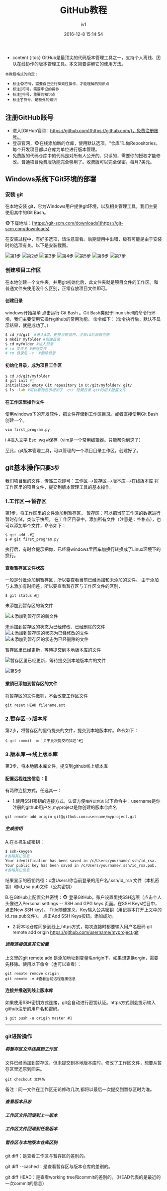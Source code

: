 ﻿---
layout: post
title:  "GitHub教程"
categories: Tutorial
tags:  GitHub Tutorial
author: iv1
mathjax: true
date:   2016-12-8 15:14:54
---

* content
{:toc}
GitHub是最顶尖的代码版本管理工具之一，支持个人离线、团队在线协作的版本管理工具。本文简要讲解它的使用方法。

`本教程格式的约定：`
- `标注🐵符号，需要自己进行探索性操作，才能理解的知识点`
- `标注🐶符号，需要牢记的操作`
- `标注🐯符号，重要的知识点`
- `标注🍸符号，是额外的知识`

## 注册GitHub账号

* 进入[GitHub官网：https://github.com](https://github.com/)，免费注册账号。
* 登录官网，🐵在线添加新的仓库，使用默认选项。“仓库”叫做Repositories。每个开发项目都以仓库为单位进行版本管理。
* 免费版的代码仓库中的代码是对所有人公开的、只读的，需要你的授权才能修改。普通项目免费版功能完全够用了。收费版可以完全保密，每月7美元。

## Windows系统下Git环境的部署

### 安装 git

在本地安装 git，它为Windows用户提供git环境，以及相关管理工具。我们主要使用其中的Git Bash。

🐵下载地址：[https://git-scm.com/downloads](https://git-scm.com/downloads)

在安装过程中，有好多选项，请注意查看。后期使用中出错，极有可能是由于安装时的选项有关。以下是安装截图。

![第1步](http://blog.iv1.xin/img/180520/01.jpg)
![第2步](http://blog.iv1.xin/img/180520/02.jpg)
![第3步](http://blog.iv1.xin/img/180520/03.jpg)
![第4步](http://blog.iv1.xin/img/180520/04.jpg)
![第5步](http://blog.iv1.xin/img/180520/05.jpg)
![第6步](http://blog.iv1.xin/img/180520/06.jpg)
![第7步](http://blog.iv1.xin/img/180520/07.jpg)

### 创建项目工作区

在本地创建一个文件夹，并用git初始化后，此文件夹就是项目文件的工作区。和普通文件夹使用没什么区别，正常存放项目文件即可。

#### 创建目录

windows开始菜单 点击运行 Git Bash 。Git Bash类似于linux shell的命令行环境，我们主要使用它操作github的常用功能。
命令如下：（命令执行后，默认不显示结果，就是成功了。）
```bash
$ cd /d/git  #进入d盘，更换当前盘符，注意cd后面有空格
$ mkdir myfolder #创建目录 
$ cd myfolder #进入目录
# rm 文件名 #删除文件
# rm 目录名 -r  #删除目录
```

#### 初始化目录，成为项目工作区

```bash
$ cd /d/git/myfolder
$ git init #🐶
Initialized empty Git repository in D:/git/myfolder/.git/
$ ls -lah #可以看到显示增加了 .git 隐藏目录 git的相关配置文件
```

#### 在工作区里操作文件

使用windows下的开发软件，把文件存储到工作区目录。或者直接使用Git Bash创建一个。
```bash
vim first_program.py
```
i #插入文字 Esc :wq #保存（vim是一个常用编辑器。只能帮你到这了）

至此，git版本管理工具，可以管理的一个项目目录工作区，创建好了。

## git基本操作`只要3步`
我们项目里的文件，传递三次即可：工作区-->暂存区-->版本库-->在线版本库
将工作区里的项目文件，提交到版本管理工具的基本操作。

### 1.工作区-->暂存区
第1步，将工作区里的文件添加到暂存区。
暂存区：可以把当前工作区的数据进行暂时存储，类似于快照。
在工作区目录中，添加所有文件（注意是：空格点），也可以添加单个文件，命令如下：
```
$ git add .#🐶
$ # git first_program.py
```
执行后，有时会提示把你，已经将windows里回车加换行转换成了Linux环境下的换行。
#### 查看暂存区文件状态

一般是分批添加到暂存区，所以要查看当前已经添加和未添加的文件。
由于添加与未添加有时间差，所以要查看暂存区与工作区文件的区别，
```
$ git status #🐶
```
未添加到暂存区的新文件

![未添加到暂存区的新文件](http://blog.iv1.xin/img/180520/11.jpg)

未添加到暂存区的状态为已经修改、已经删除的文件
![未添加到暂存区的状态为已经修改的文件](http://blog.iv1.xin/img/180520/13.jpg)
![未添加到暂存区的状态为已经删除的文件](http://blog.iv1.xin/img/180520/14.jpg)

暂存区里已经更新，等待提交到本地版本库的文件

![暂存区里已经更新，等待提交到本地版本库的文件](http://blog.iv1.xin/img/180520/12.jpg)


![第5步](http://blog.iv1.xin/img/180520/15.jpg)

#### 撤销已添加到暂存区的文件

将暂存区的文件撤销，不会改变工作区文件

```
git reset HEAD filename.ext
```

### 2.暂存区-->版本库
第2步，将暂存区的里待提交的文件，提交到本地版本库。命令如下：
```
$ git commit -m '关于此次提交的描述'#🐶
```

### 3.版本库-->线上版本库
第3步，将本地版本库文件，提交到github线上版本库
#### 配置远程连接信息：🐯
有两种连接方式，任选其一：
* 1.使用SSH密钥的连接方式，认证方便`推荐此方法`
以下命令中：username是你注册的github用户名,myproject是你创建的版本仓库名
```
git remote add origin git@github.com:username/myproject.git
```
##### 生成密钥
A.在本机生成密钥：
```bash
$ ssh-keygen
#省略其它信息
Your identification has been saved in /c/Users/yourname/.ssh/id_rsa.
Your public key has been saved in /c/Users/yourname/.ssh/id_rsa.pub.
#省略其它信息
```
结果显示的密钥路径：c盘Users/你当前登录的用户名/.ssh/id_rsa 文件（本机密钥）和id_rsa.pub文件（公共密钥）

B.在GitHub上配置公共密钥：🐵
登录GitHub，账户设置里找SSH选项（点击个人头像进入Personal settings -- SSH and GPG keys 页面。在SSH Keys栏目中，点击New SSH key）。
Title随便定义，Key输入公共密钥（用记事本打开上文中的id_rsa.pub文件）。
点击Add SSH Keys按钮。添加成功。

* 2.将本地仓库同步到线上,https方式，每次连接时都要输入用户名密码
git remote add origin https://github.com/username/myproject.git


##### 远程连接信息其它设置
上文里的git remote add 是添加地址到变量名origin下，如果想更换orgin，需要先移除。使用以下命令（也可以查看）：
```
git remote remove origin 
git remote -v #查看当前远程连接信息
```
#### 连接并推送到线上版本库
如果使用SSH密钥方式连接，git会自动进行密钥认证。https方式则会提示输入github注册的用户名和密码。
```
$ git push -u origin master #🐶
```
-----
### git进阶操作
##### 将暂存区文件还原到工作区

文件已经添加到暂存区，但未提交到本地版本库时。修改了工作区文件，想要从暂存区里还原到回来。

```
git checkout 文件名
```

备注：同一文件在工作区无论修改几次,都将以最后一次提交到暂存区时为准。

##### 查看版本日志
##### 工作区文件回滚到上一版本
##### 工作区文件回滚到任意版本
##### 暂存区与本地版本仓库区别
git diff：是查看工作区与暂存区的差别的。

git diff --cached：是查看暂存区与版本仓库的差别的。

git diff HEAD：是查看working tree和commit的差别的。（HEAD代表的是最近的一次commit的信息）